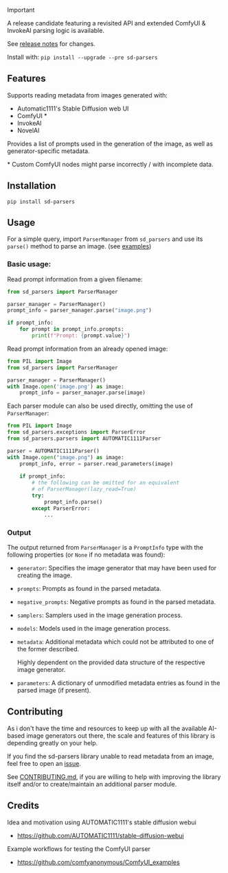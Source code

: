 > [!IMPORTANT]  
> A release candidate featuring a revisited API and extended ComfyUI & InvokeAI parsing logic is available.
> 
> See [release notes](https://github.com/d3x-at/sd-parsers/releases/tag/v0.3rc2) for changes.
>
> Install with: ```pip install --upgrade --pre sd-parsers```

## Features

Supports reading metadata from images generated with:
* Automatic1111's Stable Diffusion web UI
* ComfyUI *
* InvokeAI
* NovelAI

Provides a list of prompts used in the generation of the image, as well as generator-specific metadata.

\* Custom ComfyUI nodes might parse incorrectly / with incomplete data.

## Installation
```
pip install sd-parsers
```

## Usage
For a simple query, import ```ParserManager``` from ```sd_parsers``` and use its ```parse()``` method to parse an image. (see [examples](examples))

### Basic usage:

Read prompt information from a given filename:
```python
from sd_parsers import ParserManager

parser_manager = ParserManager()
prompt_info = parser_manager.parse("image.png")

if prompt_info:
    for prompt in prompt_info.prompts:
        print(f"Prompt: {prompt.value}")
```

Read prompt information from an already opened image:
```python
from PIL import Image
from sd_parsers import ParserManager

parser_manager = ParserManager()
with Image.open('image.png') as image:
    prompt_info = parser_manager.parse(image)
```

Each parser module can also be used directly, omitting the use of ```ParserManager```:

```python
from PIL import Image
from sd_parsers.exceptions import ParserError
from sd_parsers.parsers import AUTOMATIC1111Parser

parser = AUTOMATIC1111Parser()
with Image.open("image.png") as image:
    prompt_info, error = parser.read_parameters(image)
    
    if prompt_info:
        # the following can be omitted for an equivalent
        # of ParserManager(lazy_read=True)
        try:
            prompt_info.parse()
        except ParserError:
            ...
```

### Output
The output returned from `ParserManager` is a `PromptInfo` type with the following properties (or `None` if no metadata was found):
* `generator`: Specifies the image generator that may have been used for creating the image.

* `prompts`: Prompts as found in the parsed metadata.

* `negative_prompts`: Negative prompts as found in the parsed metadata.

* `samplers`: Samplers used in the image generation process.

* `models`: Models used in the image generation process.

* `metadata`: Additional metadata which could not be attributed to one of the former described.

  Highly dependent on the provided data structure of the respective image generator.

* ```parameters```: A dictionary of unmodified metadata entries as found in the parsed image (if present).


## Contributing
As i don't have the time and resources to keep up with all the available AI-based image generators out there, the scale and features of this library is depending greatly on your help.

If you find the sd-parsers library unable to read metadata from an image, feel free to open an [issue](https://github.com/d3x-at/sd-parsers/issues).

See [CONTRIBUTING.md](https://github.com/d3x-at/sd-parsers/blob/master/.github/CONTRIBUTING.md), if you are willing to help with improving the library itself and/or to create/maintain an additional parser module.


## Credits
Idea and motivation using AUTOMATIC1111's stable diffusion webui
- https://github.com/AUTOMATIC1111/stable-diffusion-webui

Example workflows for testing the ComfyUI parser
- https://github.com/comfyanonymous/ComfyUI_examples
